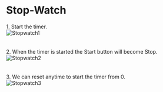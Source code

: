 # Stop-Watch
1.&nbsp;Start the timer.
<br />
![Stopwatch1](https://user-images.githubusercontent.com/83022701/148809267-ca6c9d98-f54c-4b5a-8f04-b4d47b61ee97.png)
<br />
<br />
<br />
2.&nbsp;When the timer is started the Start button will become Stop.
<br />
![Stopwatch2](https://user-images.githubusercontent.com/83022701/148809274-971a9d5c-ae96-432a-89b1-6addf1faec5e.png)
<br />
<br />
<br />
3.&nbsp;We can reset anytime to start the timer from 0.
<br />
![Stopwatch3](https://user-images.githubusercontent.com/83022701/148809293-b1df6f92-a489-458e-a763-ae7cea23a4d5.png)
